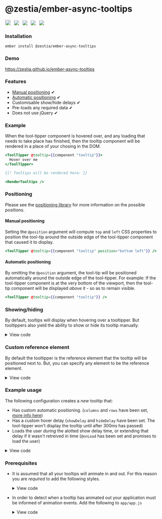 # @zestia/ember-async-tooltips

<a href="https://badge.fury.io/js/%40zestia%2Fember-async-tooltips"><img src="https://badge.fury.io/js/%40zestia%2Fember-async-tooltips.svg" alt="npm version" height="18"></a> &nbsp; <a href="http://travis-ci.org/zestia/ember-async-tooltips"><img src="https://travis-ci.org/zestia/ember-async-tooltips.svg?branch=master"></a> &nbsp; <a href="https://david-dm.org/zestia/ember-async-tooltips#badge-embed"><img src="https://david-dm.org/zestia/ember-async-tooltips.svg"></a> &nbsp; <a href="https://david-dm.org/zestia/ember-async-tooltips#dev-badge-embed"><img src="https://david-dm.org/zestia/ember-async-tooltips/dev-status.svg"></a> &nbsp; <a href="https://emberobserver.com/addons/@zestia/ember-async-tooltips"><img src="https://emberobserver.com/badges/-zestia-ember-async-tooltips.svg"></a>

### Installation

```
ember install @zestia/ember-async-tooltips
```

### Demo

https://zestia.github.io/ember-async-tooltips

### Features

- [Manual positioning](#manual-positioning) ✔︎
- [Automatic positioning](#automatic-positioning) ✔︎
- Customisable show/hide delays ✔︎
- Pre-loads any required data ✔︎
- Does not use jQuery ✔︎

### Example

When the tool-tipper component is hovered over, and any loading that needs to take place has finished, then the tooltip component will be rendered in a place of your chosing in the DOM.

```handlebars
<ToolTipper @tooltip={{component "tooltip"}}>
  Hover over me
</ToolTipper>

{{! Tooltips will be rendered here: }}

<RenderTooltips />
```

### Positioning

Please see the [positioning library](https://github.com/zestia/position-utils#zestiaposition-utils) for more information on the possible positions.

#### Manual positioning

Setting the `@position` argument will compute `top` and `left` CSS properties to position the tool-tip around the outside edge of the tool-tipper component that caused it to display.

```handlebars
<ToolTipper @tooltip={{component "tooltip" position="bottom left"}} />
```

#### Automatic positioning

By omitting the `@position` argument, the tool-tip will be positioned automatically around the outside edge of the tool-tipper. For example: If the tool-tipper component is at the very bottom of the viewport, then the tool-tip component will be displayed _above_ it - so as to remain visible.

```handlebars
<ToolTipper @tooltip={{component "tooltip"}} />
```

### Showing/hiding

By default, tooltips will display when hovering over a tooltipper. But tooltippers also yield the ability to show or hide its tooltip manually.

<details>
  <summary>View code</summary>

```handlebars
<ToolTipper @tooltip={{component "tooltip"}} @mouseEvents={{false}} as |tooltipper|>
  <button onclick={{action tooltipper.hideTooltip}}>Hide</button>
  <button onclick={{action tooltipper.showTooltip}}>Show</button>
  <button onclick={{action tooltipper.toggleTooltip}}>Toggle</button>
</ToolTipper>
```

</details>

### Custom reference element

By default the tooltipper is the reference element that the tooltip will be positioned next to. But, you can specify any element to be the reference element.

<details>
  <summary>View code</summary>

#### Example 1

```javascript
// custom-tooltipper.js
import ToolTipperComponent from '@zestia/ember-async-tooltips/components/tool-tipper';
import computed from '@ember/computed';

export default ToolTipperComponent.extend({
  classNames: ['custom-tooltipper'],

  referenceElement: computed(function() {
    // Show tool tip on hovering over the table row, rather than the tooltipper itself.
    return this.element.parentNode.parentNode;
  })
});
```

```handlebars
<table>
  <tr>
    <td>
      {{! This tooltip will display when hovering over the table row }}
      <CustomToolTipper @tooltip={{component "custom-tooltip"}} />
    </td>
  </tr>
</table>
```

#### Example 2

```handlebars
{{! parent-component/template.hbs }}
<ToolTipper
  @showDelay={{200}}
  @hideDelay={{200}}
  @referenceElement={{this.element}}
  @tooltip={{component "tooltip"}} />
```

</details>

### Example usage

The following configuration creates a _new_ tooltip that:

- Has custom automatic positioning.
  (`columns` and `rows` have been set, [more info here](https://github.com/zestia/position-utils#zestiaposition-utils))
- Has a custom hover delay
  (`showDelay` and `hideDelay` have been set. The tool-tipper won't display the tooltip until after 300ms has passed)
- Loads the user _during_ the alotted show delay time, or extending that delay if it wasn't retreived in time
  (`@onLoad` has been set and promises to load the user)

<details>
  <summary>View code</summary>

```javascript
// user-tooltipper.js
import ToolTipperComponent from '@zestia/ember-async-tooltips/components/tool-tipper';

export default ToolTipperComponent.extend({
  classNames: ['user-tooltipper'],
  showDelay: 300,
  hideDelay: 0
});
```

```javascript
// user-tooltip.js
import ToolTipComponent from '@zestia/ember-async-tooltips/components/tool-tip';

export default ToolTipComponent.extend({
  classNames: ['user-tooltip'],
  columns: 3,
  rows: 2
});
```

```handlebars
  {{! application.hbs }}
  <UserToolTipper @onLoad={{action "loadUser" this.user.id}} @tooltip={{component "user-tooltip"}}>
    {{this.user.name}}
  </UserToolTipper>
```

```handlebars
  {{! user-tooltip.hbs }}
  Hello {{this.data.user.name}}
```

</details>

### Prerequisites

- It is assumed that all your tooltips will animate in and out. For this reason
  you are _required_ to add the following styles.

  <details>
    <summary>View code</summary>

  ```css
  .your-tooltip.is-showing {
    animation: your-show-animation;
  }

  .your-tooltip.is-hiding {
    animation: your-hide-animation;
  }
  ```

  </details>

- In order to detect when a tooltip has animated out your application must be
  informed of animation events. Add the following to `app/app.js`

  <details>
    <summary>View code</summary>

  ```javascript
  customEvents: {
    webkitAnimationEnd: 'animationEnd',
    msAnimationEnd: 'animationEnd',
    oAnimationEnd: 'animationEnd',
    animationend: 'animationEnd'
  }
  ```

  </details>
